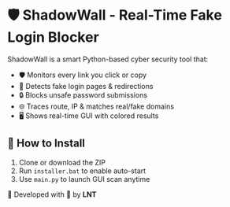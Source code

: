 # 🛡️ ShadowWall - Real-Time Fake Login Blocker

ShadowWall is a smart Python-based cyber security tool that:

- 🛡️ Monitors every link you click or copy
- 🔗 Detects fake login pages & redirections
- 🔒 Blocks unsafe password submissions
- 🌐 Traces route, IP & matches real/fake domains
- 🖥️ Shows real-time GUI with colored results

## 🔧 How to Install
1. Clone or download the ZIP
2. Run `installer.bat` to enable auto-start
3. Use `main.py` to launch GUI scan anytime

🧠 Developed with 💛 by **LNT**
